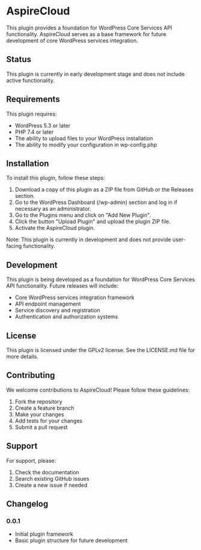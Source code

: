 # AspireCloud

This plugin provides a foundation for WordPress Core Services API functionality. AspireCloud serves as a base framework for future development of core WordPress services integration.

## Status

This plugin is currently in early development stage and does not include active functionality.

## Requirements

This plugin requires:

- WordPress 5.3 or later
- PHP 7.4 or later
- The ability to upload files to your WordPress installation
- The ability to modify your configuration in wp-config.php

## Installation

To install this plugin, follow these steps:

1. Download a copy of this plugin as a ZIP file from GitHub or the Releases section.
2. Go to the WordPress Dashboard (/wp-admin) section and log in if necessary as an administrator.
3. Go to the Plugins menu and click on "Add New Plugin".
4. Click the button "Upload Plugin" and upload the plugin ZIP file.
5. Activate the AspireCloud plugin.

Note: This plugin is currently in development and does not provide user-facing functionality.

## Development

This plugin is being developed as a foundation for WordPress Core Services API functionality. Future releases will include:

- Core WordPress services integration framework
- API endpoint management
- Service discovery and registration
- Authentication and authorization systems

## License

This plugin is licensed under the GPLv2 license. See the LICENSE.md file for more details.

## Contributing

We welcome contributions to AspireCloud! Please follow these guidelines:

1. Fork the repository
2. Create a feature branch
3. Make your changes
4. Add tests for your changes
5. Submit a pull request

## Support

For support, please:

1. Check the documentation
2. Search existing GitHub issues
3. Create a new issue if needed

## Changelog

### 0.0.1
- Initial plugin framework
- Basic plugin structure for future development
